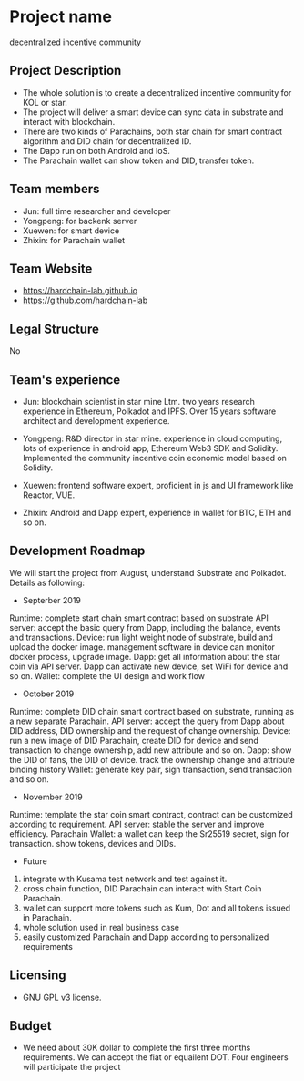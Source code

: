 # Project name
decentralized incentive community

## Project Description
* The whole solution is to create a decentralized incentive community for KOL or star.
* The project will deliver a smart device can sync data in substrate and interact with blockchain.
* There are two kinds of Parachains, both star chain for smart contract algorithm and DID chain for decentralized ID.
* The Dapp run on both Android and IoS.
* The Parachain wallet can show token and DID, transfer token.

## Team members
* Jun: full time researcher and developer
* Yongpeng: for backenk server
* Xuewen: for smart device
* Zhixin: for Parachain wallet

## Team Website	
* https://hardchain-lab.github.io
* https://github.com/hardchain-lab 

## Legal Structure 
No

## Team's experience
* Jun: blockchain scientist in star mine Ltm. two years research experience in Ethereum,
               Polkadot and IPFS. Over 15 years software architect and development experience.    

* Yongpeng: R&D director in star mine. experience in cloud computing,
    lots of experience in android app, Ethereum Web3 SDK and Solidity.
    Implemented the community incentive coin economic model based on Solidity.

* Xuewen: frontend software expert, proficient in js and UI framework like Reactor, VUE. 

* Zhixin: Android and Dapp expert, experience in wallet for BTC, ETH and so on.

## Development Roadmap
We will start the project from August, understand Substrate and Polkadot. Details as following:

* Septerber 2019

Runtime: complete start chain smart contract based on substrate
API server: accept the basic query from Dapp, including the balance, events and transactions.
Device: run light weight node of substrate, build and upload the docker image. management software in device can monitor docker process, upgrade image.
Dapp: get all information about the star coin via API server. Dapp can activate new device, set WiFi for device and so on.
Wallet: complete the UI design and work flow

* October 2019

Runtime: complete DID chain smart contract based on substrate, running as a new separate Parachain.
API server: accept the query from Dapp about DID address, DID ownership and the request of change ownership.
Device: run a new image of DID Parachain, create DID for device and send transaction to change ownership, add new attribute and so on.
Dapp: show the DID of fans, the DID of device. track the ownership change and attribute binding history
Wallet: generate key pair, sign transaction, send transaction and so on.

* November 2019

Runtime: template the star coin smart contract, contract can be customized according to requirement.
API server: stable the server and improve efficiency.
Parachain Wallet: a wallet can keep the Sr25519 secret, sign for transaction. show tokens, devices and DIDs. 

* Future

1. integrate with Kusama test network and test against it.
2. cross chain function, DID Parachain can interact with Start Coin Parachain.
3. wallet can support more tokens such as Kum, Dot and all tokens issued in Parachain.
4. whole solution used in real business case
5. easily customized Parachain and Dapp according to personalized requirements

## Licensing
* GNU GPL v3 license.

## Budget
* We need about 30K dollar to complete the first three months requirements. We can accept the fiat or equailent DOT. 
Four engineers will participate the project

